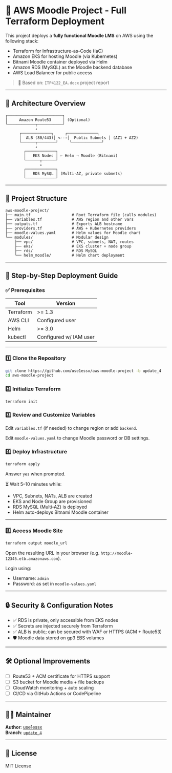 # 📘 AWS Moodle Project - Full Terraform Deployment

This project deploys a **fully functional Moodle LMS** on AWS using the following stack:
- Terraform for Infrastructure-as-Code (IaC)
- Amazon EKS for hosting Moodle (via Kubernetes)
- Bitnami Moodle container deployed via Helm
- Amazon RDS (MySQL) as the Moodle backend database
- AWS Load Balancer for public access

> 🧾 Based on: `ITP4122_EA.docx` project report

---

## 🧱 Architecture Overview

```
┌────────────────────────┐
│     Amazon Route53     │ (Optional)
└────────────┬───────────┘
             ↓
      ┌─────────────┐     ┌─────────────┐
      │  ALB (80/443)│ <--→│  Public Subnets │ (AZ1 + AZ2)
      └──────┬────────┘     └─────────────┘
             ↓
        ┌─────────────┐
        │   EKS Nodes │ ← Helm → Moodle (Bitnami)
        └──────┬──────┘
               ↓
        ┌─────────────┐
        │   RDS MySQL │ (Multi-AZ, private subnets)
        └─────────────┘
```

---

## 📁 Project Structure

```
aws-moodle-project/
├── main.tf                  # Root Terraform file (calls modules)
├── variables.tf             # AWS region and other vars
├── outputs.tf               # Exports ALB hostname
├── providers.tf             # AWS + Kubernetes providers
├── moodle-values.yaml       # Helm values for Moodle chart
└── modules/                 # Modular design
    ├── vpc/                 # VPC, subnets, NAT, routes
    ├── eks/                 # EKS cluster + node group
    ├── rds/                 # RDS MySQL
    └── helm_moodle/         # Helm chart deployment
```

---

## 🚀 Step-by-Step Deployment Guide

### ✅ Prerequisites

| Tool        | Version         |
|-------------|-----------------|
| Terraform   | >= 1.3          |
| AWS CLI     | Configured user |
| Helm        | >= 3.0          |
| kubectl     | Configured w/ IAM user |

---

### 1️⃣ Clone the Repository
```bash
git clone https://github.com/use1essx/aws-moodle-project -b update_4
cd aws-moodle-project
```

### 2️⃣ Initialize Terraform
```bash
terraform init
```

### 3️⃣ Review and Customize Variables
Edit `variables.tf` (if needed) to change region or add `backend`.

Edit `moodle-values.yaml` to change Moodle password or DB settings.

### 4️⃣ Deploy Infrastructure
```bash
terraform apply
```
Answer `yes` when prompted.

⏳ Wait 5–10 minutes while:
- VPC, Subnets, NATs, ALB are created
- EKS and Node Group are provisioned
- RDS MySQL (Multi-AZ) is deployed
- Helm auto-deploys Bitnami Moodle container

---

### 5️⃣ Access Moodle Site
```bash
terraform output moodle_url
```
Open the resulting URL in your browser (e.g. `http://moodle-12345.elb.amazonaws.com`).

Login using:
- Username: `admin`
- Password: as set in `moodle-values.yaml`

---

## 🔒 Security & Configuration Notes

- ✅ RDS is private, only accessible from EKS nodes
- ✅ Secrets are injected securely from Terraform
- ✅ ALB is public; can be secured with WAF or HTTPS (ACM + Route53)
- 🛡️ Moodle data stored on gp3 EBS volumes

---

## 🛠️ Optional Improvements

- [ ] Route53 + ACM certificate for HTTPS support
- [ ] S3 bucket for Moodle media + file backups
- [ ] CloudWatch monitoring + auto scaling
- [ ] CI/CD via GitHub Actions or CodePipeline

---

## 👨‍💻 Maintainer

**Author**: [use1essx](https://github.com/use1essx)  
**Branch**: [`update_4`](https://github.com/use1essx/aws-moodle-project/tree/update_4)

---

## 📄 License

MIT License
